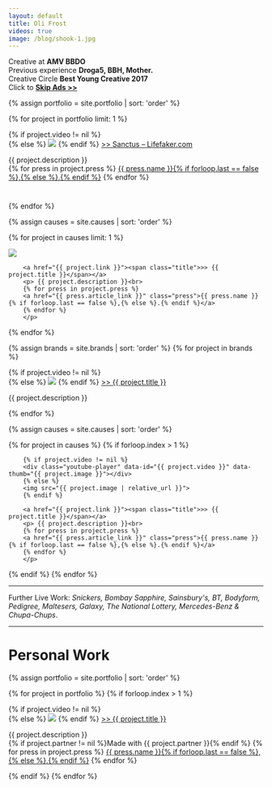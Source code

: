 ```yaml
---
layout: default
title: Oli Frost
videos: true
image: /blog/shook-1.jpg
---
```


Creative at **AMV BBDO**  
Previous experience **Droga5, BBH, Mother.**  
Creative Circle **Best Young Creative 2017**  
Click to **[ Skip Ads >>](/)**

<div class="posts">
{% assign portfolio = site.portfolio | sort: 'order' %}

  {% for project in portfolio limit: 1 %}
        <div class="project-section">
        {% if project.video != nil %}
        <div class="youtube-player" data-id="{{ project.video }}" data-thumb="{{ project.image }}"></div>
        {% else %}
        <img src="{{ project.image | relative_url }}">
        {% endif %}
        <a href="{{ project.link }}"><span class="title">>> Sanctus – Lifefaker.com</span></a>
        <p style="margin-bottom:2.5rem;"> {{ project.description }}<br>
        {% for press in project.press %}
        <a href="{{ press.article_link }}" class="press">{{ press.name }}{% if forloop.last == false %},{% else %}.{% endif %}</a>
        {% endfor %}
        </p>
  </div>
  {% endfor %}
</div>


{% assign causes = site.causes | sort: 'order' %}

  {% for project in causes limit: 1 %}
  <div class="project-section">
        <img src="{{ project.image | relative_url }}">

        <a href="{{ project.link }}"><span class="title">>> {{ project.title }}</span></a>
        <p> {{ project.description }}<br>
        {% for press in project.press %}
        <a href="{{ press.article_link }}" class="press">{{ press.name }}{% if forloop.last == false %},{% else %}.{% endif %}</a>
        {% endfor %}
        </p>

  </div>
{% endfor %}

<p></p>

{% assign brands = site.brands | sort: 'order' %}
{% for project in brands %}
<div class="project-section">
          {% if project.video != nil %}
          <div class="youtube-player" data-id="{{ project.video }}" data-thumb="{{ project.image }}"></div>
          {% else %}
          <img src="{{ project.image | relative_url }}">
          {% endif %}
          <a href="{{ project.link }}"><span class="title">>> {{ project.title }}</span></a>
          <p> {{ project.description }}<br>
          </p>
    </div>
{% endfor %}

{% assign causes = site.causes | sort: 'order' %}

  {% for project in causes %}
  {% if forloop.index > 1 %}
  <div class="project-section">

        {% if project.video != nil %}
        <div class="youtube-player" data-id="{{ project.video }}" data-thumb="{{ project.image }}"></div>
        {% else %}
        <img src="{{ project.image | relative_url }}">
        {% endif %}

        <a href="{{ project.link }}"><span class="title">>> {{ project.title }}</span></a>
        <p> {{ project.description }}<br>
        {% for press in project.press %}
        <a href="{{ press.article_link }}" class="press">{{ press.name }}{% if forloop.last == false %},{% else %}.{% endif %}</a>
        {% endfor %}
        </p>

  </div>
{% endif %}  
{% endfor %}


---

Further Live Work: *Snickers, Bombay Sapphire, Sainsbury's, BT, Bodyform, Pedigree, Maltesers, Galaxy, The National Lottery, Mercedes-Benz & Chupa-Chups*.

---

# Personal Work

<div class="posts">

{% assign portfolio = site.portfolio | sort: 'order' %}

  {% for project in portfolio %}
  {% if forloop.index > 1 %}
        <div class="project-section">
        {% if project.video != nil %}
        <div class="youtube-player" data-id="{{ project.video }}" data-thumb="{{ project.image }}"></div>
        {% else %}
        <img src="{{ project.image | relative_url }}">
        {% endif %}
        <a href="{{ project.link }}"><span class="title">>> {{ project.title }}</span></a>
        <p> {{ project.description }}<br>
        {% if project.partner != nil %}<span class="partner">Made with {{ project.partner }}</span>{% endif %}
        {% for press in project.press %}
        <a href="{{ press.article_link }}" class="press">{{ press.name }}{% if forloop.last == false %},{% else %}.{% endif %}</a>
        {% endfor %}
        </p>

  </div>
  {% endif %}
  {% endfor %}

  </div>
